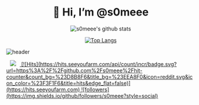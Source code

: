 <div align=center><h1>👋 Hi, I’m @s0meee</h1></div>

<div align=center>

![s0meee's github stats](https://github-readme-stats.vercel.app/api?username=s0meee&show_icons=true&theme=radical) 

[![Top Langs](https://github-readme-stats.vercel.app/api/top-langs/?username=s0meee&layout=compact&theme=dracula)](https://github.com/s0meee)

</div>

![header](https://capsule-render.vercel.app/api?type=waving&color=auto&height=120&animation=fadeIn&section=footer&text=👩🏻‍💻&fontAlign=70)

<a href="mailto:bijouee838@gmail.com">
<img src="https://img.shields.io/badge/Gmail-d14836?style=flat-square&logo=Gmail&logoColor=white&link=mailto:bijouee838@gmail.com"
  style="height : auto; margin-left : 10px; margin-right : 10px;"/>
[![Hits](https://hits.seeyoufarm.com/api/count/incr/badge.svg?url=https%3A%2F%2Fgithub.com%2Fs0meee%2Fhit-counter&count_bg=%23D8B8F6&title_bg=%23EEA8F0&icon=reddit.svg&icon_color=%23F3F1F6&title=hits&edge_flat=false)](https://hits.seeyoufarm.com)
![followers](https://img.shields.io/github/followers/s0meee?style=social)
